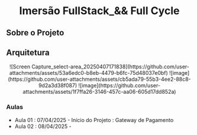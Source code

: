 <div align="center">
<h1>Imersão FullStack_&& Full Cycle</h1>
</div>

## Sobre o Projeto

## Arquitetura 
<div align="center">
![Screen Capture_select-area_20250407171838](https://github.com/user-attachments/assets/53a6edc0-b8eb-4479-b6fc-75d48037e0bf)
![image](https://github.com/user-attachments/assets/cb5ada79-55b3-4ee2-88c8-9d2a3d38f087)
![image](https://github.com/user-attachments/assets/1f7ffa26-3146-457c-aa06-605d17dd852a)
</div>



### Aulas
* Aula 01 : 07/04/2025 - Início do Projeto : Gateway de Pagamento
* Aula 02 : 08/04/2025 - 






